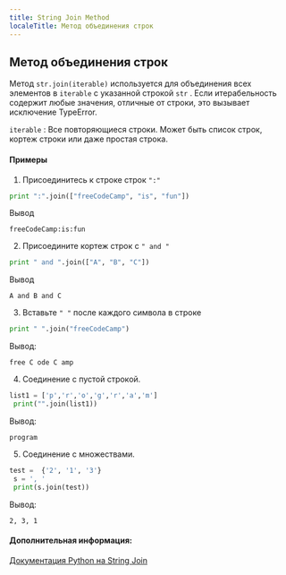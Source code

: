 ```yaml
---
title: String Join Method
localeTitle: Метод объединения строк
---
```

## Метод объединения строк

Метод `str.join(iterable)` используется для объединения всех элементов в `iterable` с указанной строкой `str` . Если итерабельность содержит любые значения, отличные от строки, это вызывает исключение TypeError.

`iterable` : Все повторяющиеся строки. Может быть список строк, кортеж строки или даже простая строка.

#### Примеры

1) Присоединитесь к строке строк `":"`

```python
print ":".join(["freeCodeCamp", "is", "fun"]) 
```

Вывод

```shell
freeCodeCamp:is:fun 
```

2) Присоедините кортеж строк с `" and "`

```python
print " and ".join(["A", "B", "C"]) 
```

Вывод

```shell
A and B and C 
```

3) Вставьте `" "` после каждого символа в строке

```python
print " ".join("freeCodeCamp") 
```

Вывод:

```shell
free C ode C amp 
```

4) Соединение с пустой строкой.

```python
list1 = ['p','r','o','g','r','a','m'] 
 print("".join(list1)) 
```

Вывод:

```shell
program 
```

5) Соединение с множествами.

```python
test =  {'2', '1', '3'} 
 s = ', ' 
 print(s.join(test)) 
```

Вывод:

```shell
2, 3, 1 
```

#### Дополнительная информация:

[Документация Python на String Join](https://docs.python.org/2/library/stdtypes.html#str.join)